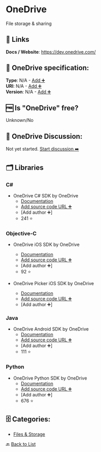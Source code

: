 # OneDrive
File storage & sharing

##  🔗 Links
**Docs / Website**: https://dev.onedrive.com/

## 🧬 OneDrive specification:
**Type**: N/A - [Add ➕](https://github.com/apis-list/apis-list/edit/main/apis-list.yaml)  
**URI**: N/A - [Add ➕](https://github.com/apis-list/apis-list/edit/main/apis-list.yaml)  
**Version**: N/A - [Add ➕](https://github.com/apis-list/apis-list/edit/main/apis-list.yaml)

## 🆓 Is "OneDrive" free?
 Unknown/No 

## 💬 OneDrive Discussion:
Not yet started. [Start discussion ➡️](https://github.com/apis-list/apis-list/discussions/new)

## 🗂️ Libraries
### C#
- OneDrive C# SDK by OneDrive
    - [Documentation](https://github.com/OneDrive/onedrive-sdk-csharp)
    - [Add source code URL ➕]()
    - [Add author ➕]
    - 241 ⭐

### Objective-C
- OneDrive iOS SDK by OneDrive
    - [Documentation](https://github.com/OneDrive/onedrive-sdk-ios)
    - [Add source code URL ➕]()
    - [Add author ➕]
    - 92 ⭐

- OneDrive Picker iOS SDK by OneDrive
    - [Documentation](https://dev.onedrive.com/sdks.htm)
    - [Add source code URL ➕]()
    - [Add author ➕]

### Java
- OneDrive Android SDK by OneDrive
    - [Documentation](https://github.com/OneDrive/onedrive-sdk-android)
    - [Add source code URL ➕]()
    - [Add author ➕]
    - 111 ⭐

### Python
- OneDrive Python SDK by OneDrive
    - [Documentation](https://github.com/OneDrive/onedrive-sdk-python)
    - [Add source code URL ➕]()
    - [Add author ➕]
    - 676 ⭐


## 🗄️ Categories:
- [Files & Storage](https://github.com/apis-list/apis-list#files--storage-)

🔙  [Back to List](https://github.com/apis-list/apis-list)
